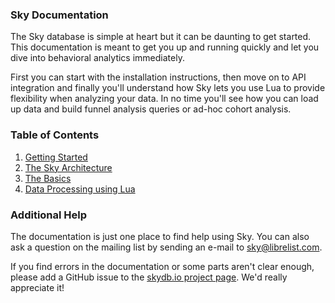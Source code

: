 ### Sky Documentation

The Sky database is simple at heart but it can be daunting to get started.
This documentation is meant to get you up and running quickly and let you dive into behavioral analytics immediately.

First you can start with the installation instructions, then move on to API integration and finally you'll understand how Sky lets you use Lua to provide flexibility when analyzing your data.
In no time you'll see how you can load up data and build funnel analysis queries or ad-hoc cohort analysis.

### Table of Contents

1. [Getting Started](getting-started.html)
1. [The Sky Architecture](architecture.html)
1. [The Basics](basics.html)
1. [Data Processing using Lua](lua.html)


### Additional Help

The documentation is just one place to find help using Sky.
You can also ask a question on the mailing list by sending an e-mail to [sky@librelist.com](mailto:sky@librelist.com).

If you find errors in the documentation or some parts aren't clear enough, please add a GitHub issue to the [skydb.io project page](https://github.com/benbjohnson/skydb.io).
We'd really appreciate it!

